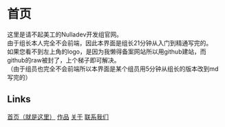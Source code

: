 # 首页
这里是请不起美工的Nulladev开发组官网。<br>
由于组长本人完全不会前端，因此本界面是组长21分钟从入门到精通写完的。<br>
如果您看不到左上角的logo，是因为我懒得备案网站所以用github建站，而github的raw被封了，上个梯子即可解决。<br>
（由于组员也完全不会前端所以本界面是某个组员用5分钟从组长的版本改到md写完的）

## Links
[首页（就是这里）](index.md)	[作品](products/index.md)	[关于](about/index.md)	[联系我们](about/contact.md)